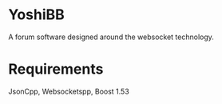 YoshiBB
=======

A forum software designed around the websocket technology.


Requirements
============

JsonCpp, Websocketspp, Boost 1.53
